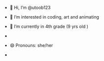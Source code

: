 - 👋 Hi, I’m @utoob123
- 👀 I’m interested in coding, art and animating
- 🌱 I’m currently in 4th grade (9 yrs old )
- 

- 😄 Pronouns: she/her
- 

<!---
utoob123/utoob123 is a ✨ special ✨ repository because its `README.md` (this file) appears on your GitHub profile.
You can click the Preview link to take a look at your changes.
--->

